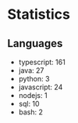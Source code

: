 # Statistics
## Languages
- typescript: 161
- java: 27
- python: 3
- javascript: 24
- nodejs: 1
- sql: 10
- bash: 2
